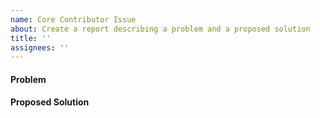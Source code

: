 ```yaml
---
name: Core Contributor Issue
about: Create a report describing a problem and a proposed solution
title: ''
assignees: ''
---
```


#### Problem
<!--
  This template should only be used by core contributors. If you
  are not a core contributor, please use the "Community Issue" template
  to ensure that your issue can be triaged appropriately.
-->

#### Proposed Solution
